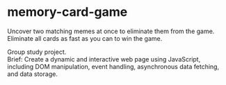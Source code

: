 # memory-card-game
Uncover two matching memes at once to eliminate them from the game. Eliminate all cards as fast as you can to win the game. 

Group study project.    
Brief: Create a dynamic and interactive web page using JavaScript, including DOM manipulation, event handling, asynchronous data fetching, and data storage.
